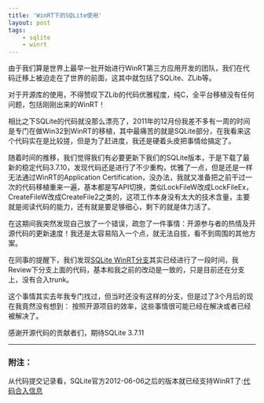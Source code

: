 ```yaml
---
title: 'WinRT下的SQLite使用'
layout: post
tags:
    - sqlite
    - winrt
---
```


由于我们算是世界上最早一批开始进行WinRT第三方应用开发的团队，我们在代码迁移上被迫走在了世界的前面，这其中就包括了SQLite、ZLib等。

对于开源库的使用，不得赞叹下ZLib的代码优雅程度，纯C，全平台移植没有任何问题，包括刚刚出来的WinRT！  

相比之下SQLite的代码就没那么漂亮了，2011年的12月份我差不多有一周的时间是专门在做Win32到WinRT的移植，其中最痛苦的就是SQLite部分，在我看来这个代码实在是比较搓，但是为了赶进度，我还是硬着头皮把事情给搞定了。

随着时间的推移，我们觉得我们有必要更新下我们的SQLite版本，于是下载了最新的稳定代码3.7.10，发现代码还是进行了不少重构，优雅了一点，但是还是一样无法通过WinRT的Application Certification，没办法，我就又准备把之前干过一次的代码移植重来一遍，基本都是写API切换，类似LockFileW改成LockFileEx，CreateFileW改成CreateFile2之类的，这项工作本身没有太大的技术含量，主要就是阅读代码的能力，还有就是要足够细心，剩下的就是体力活了。

在这期间我突然发现自己放了一个错误，疏忽了一件事情：开源参与者的热情及开源代码的更新速度！我还是太容易陷入一个点，就无法自拔，看不到周围的其他方案。  

在同事的提醒下，我们发现[SQLite WinRT分支](http://www.sqlite.org/cgi/src/timeline?r=winrt)其实已经进行了一段时间，我Review下分支上面的代码，基本和我之前的改动是一致的，只是目前还在分支上，没有合入trunk。

这个事情其实去年我专门找过，但当时还没有这样的分支，但是过了3个月后的现在我竟然没有想到：  按照开源项目的效率，这些事情很可能已经在解决或者已经被解决了。

感谢开源代码的贡献者们，期待SQLite 3.7.11

-----
### 附注：  

从代码提交记录看，SQLite官方2012-06-06之后的版本就已经支持WinRT了:[代码合入信息](http://www.sqlite.org/cgi/src/timeline?r=winrt)